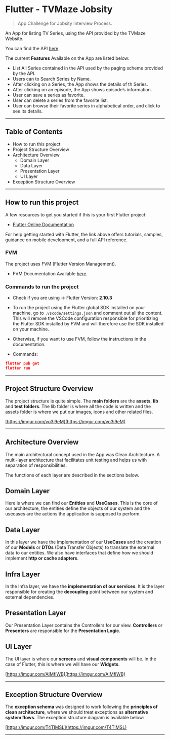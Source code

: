 # Flutter - TVMaze Jobsity

> App Challenge for Jobsity Interview Process.
> 

An App for listing TV Series, using the API provided by the TVMaze Website.

You can find the API [here](https://www.tvmaze.com/api).

The current **Features** Available on the App are listed below:

- List All Series contained in the API used by the paging scheme provided by the API.
- Users can to Search Series by Name.
- After clicking on a Series, the App shows the details of th Series.
- After clicking on an episode, the App shows episode’s information.
- User can save a series as favorite.
- User can delete a series from the favorite list.
- User can browse their favorite series in alphabetical order, and click to see its details.

---

## Table of Contents

- How to run this project
- Project Structure Overview
- Architecture Overview
    - Domain Layer
    - Data Layer
    - Presentation Layer
    - UI Layer
- Exception Structure Overview

---

## How to run this project

A few resources to get you started if this is your first Flutter project:

- [Flutter Online Documentation](https://flutter.dev/docs)

For help getting started with Flutter, the link above offers tutorials, samples, guidance on mobile development, and a full API reference.

### FVM

The project uses FVM (Flutter Version Management).

- FVM Documentation Available [here](https://fvm.app/docs/getting_started/overview/).

### Commands to run the project

- Check if you are using → Flutter Version: **2.10.3**

- To run the project using the Flutter global SDK installed on your machine, go to `.vscode/settings.json` and comment out all the content. This will remove the VSCode configuration responsible for prioritizing the Flutter SDK installed by FVM and will therefore use the SDK installed on your machine.
- Otherwise, if you want to use FVM, follow the instructions in the documentation.

- Commands:

```json
flutter pub get
flutter run
```

---

## Project Structure Overview

The project structure is quite simple. The **main folders** are the **assets**, **lib** and **test folders**. The lib folder is where all the code is written and the assets folder is where we put our images, icons and other related files.

[https://imgur.com/vo3i9eM](https://imgur.com/vo3i9eM)

---

## Architecture Overview

The main architectural concept used in the App was Clean Architecture. A multi-layer architecture that facilitates unit testing and helps us with separation of responsibilities.

The functions of each layer are described in the sections below.

## Domain Layer

Here is where we can find our **Entities** and **UseCases**. This is the core of our architecture, the entities define the objects of our system and the usecases are the actions the application is supposed to perform.

## Data Layer

In this layer we have the implementation of our **UseCases** and the creation of our **Models** or **DTOs** (Data Transfer Objects) to translate the external data to our entities. We also have interfaces that define how we should implement **http or cache adapters**.

## Infra Layer

In the Infra layer, we have the **implementation of our services**. It is the layer responsible for creating the **decoupling** point between our system and external dependencies.

## Presentation Layer

Our Presentation Layer contains the Controllers for our view. **Controllers** or **Presenters** are responsible for the **Presentation Logic**.

## UI Layer

The UI layer is where our **screens** and **visual components** will be. In the case of Flutter, this is where we will have our **Widgets**.

[https://imgur.com/AIMflWB](https://imgur.com/AIMflWB)

---

## Exception Structure Overview

The **exception schema** was designed to work following the **principles of clean architecture**, where we should treat exceptions as **alternative system flows**. The exception structure diagram is available below:

[https://imgur.com/T4TIMSL](https://imgur.com/T4TIMSL)

---